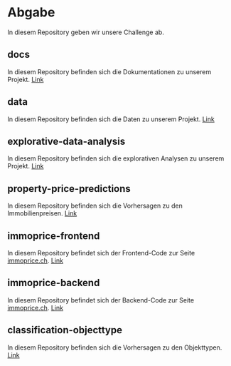 # Abgabe
In diesem Repository geben wir unsere Challenge ab.

## docs
In diesem Repository befinden sich die Dokumentationen zu unserem Projekt.
[Link](https://github.com/Immobilienrechner-Challenge/docs)

## data
In diesem Repository befinden sich die Daten zu unserem Projekt.
[Link](https://github.com/Immobilienrechner-Challenge/data)

## explorative-data-analysis
In diesem Repository befinden sich die explorativen Analysen zu unserem Projekt.
[Link](https://github.com/Immobilienrechner-Challenge/explorative-data-analysis)

## property-price-predictions
In diesem Repository befinden sich die Vorhersagen zu den Immobilienpreisen.
[Link](https://github.com/Immobilienrechner-Challenge/property-price-predictions)

## immoprice-frontend
In diesem Repository befindet sich der Frontend-Code zur Seite [immoprice.ch](https://immoprice.ch).
[Link](https://github.com/Immobilienrechner-Challenge/immoprice-frontend)

## immoprice-backend
In diesem Repository befindet sich der Backend-Code zur Seite [immoprice.ch](https://immoprice.ch).
[Link](https://github.com/Immobilienrechner-Challenge/immoprice-backend)

## classification-objecttype
In diesem Repository befinden sich die Vorhersagen zu den Objekttypen.
[Link](https://github.com/Immobilienrechner-Challenge/classification-objecttype)